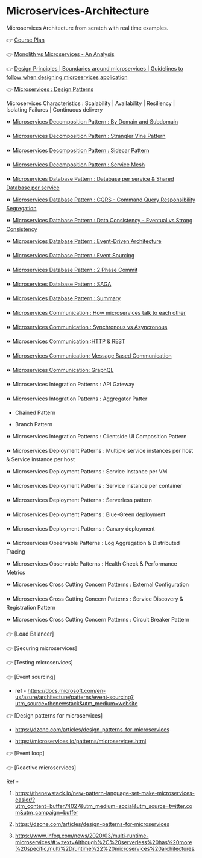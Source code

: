 # Microservices-Architecture
Microservices Architecture from scratch with real time examples.

👉 [Course Plan](https://youtube.com/greenlearner)

👉 [Monolith vs Microservices - An Analysis](https://youtu.be/wRWxf8cU6pU)

👉 [Design Principles | Boundaries around microservices | Guidelines to follow when designing microservices application](https://youtu.be/PXkdFs2GSwE)

👉 [Microservices : Design Patterns](https://youtu.be/SkE0-i6rkFA)

 Microservices Characteristics :  Scalability | Availability | Resiliency | Isolating Failures | Continuous delivery
 
 ⏩ [Microservices Decomposition Pattern : By Domain and Subdomain](https://youtu.be/_U36FMfU1-M)
 
 ⏩ [Microservices Decomposition Pattern : Strangler Vine Pattern](https://youtu.be/9qfhb9rQ9Q8)
 
 ⏩ [Microservices Decomposition Pattern : Sidecar Pattern](https://youtu.be/NQzZq9uRmtg)
 
 ⏩ [Microservices Decomposition Pattern : Service Mesh](https://youtu.be/u0-nWUL1I8g)
 
 ⏩ [Microservices Database Pattern : Database per service & Shared Database per service](https://youtu.be/azaksuZ3I8w)
 
 ⏩ [Microservices Database Pattern : CQRS - Command Query Responsibility Segregation](https://youtu.be/hrmeeCEqzo8)
 
 ⏩ [Microservices Database Pattern : Data Consistency - Eventual vs Strong Consistency](https://youtu.be/SI9Ocb691ps)
 
 ⏩ [Microservices Database Pattern : Event-Driven Architecture](https://youtu.be/ig24OzLH5gg)
 
 ⏩ [Microservices Database Pattern : Event Sourcing](https://youtu.be/vMKA5SotUjQ)
 
 ⏩ [Microservices Database Pattern : 2 Phase Commit](https://youtu.be/ZU122mPpsBE)
  
 ⏩ [Microservices Database Pattern : SAGA](https://youtu.be/69kqVIvp4p8)
 
 ⏩ [Microservices Database Pattern : Summary](https://youtu.be/G1M3fGeadkY)
 
 ⏩ [Microservices Communication : How microservices talk to each other](https://youtu.be/sFuFmhYTa9I)
 
 ⏩ [Microservices Communication : Synchronous vs Asyncronous](https://youtu.be/S4U4n8qb13Q)
 
 ⏩ [Microservices Communication :HTTP & REST](https://youtu.be/Kt8vq4hPSeU)
 
 ⏩ [Microservices Communication: Message Based Communication](https://youtu.be/1GifcBWmXx0)
 
 ⏩ [Microservices Communication: GraphQL](https://youtu.be/1GifcBWmXx0)

 ⏩ Microservices Integration Patterns : API Gateway
 
 ⏩ Microservices Integration Patterns : Aggregator Patter
 
   * Chained Pattern
  
   * Branch Pattern

 ⏩ Microservices Integration Patterns : Clientside UI Composition Pattern
 
 ⏩ Microservices Deployment Patterns : Multiple service instances per host & Service instance per host
 
 ⏩ Microservices Deployment Patterns : Service Instance per VM
 
 ⏩ Microservices Deployment Patterns : Service instance per container
 
 ⏩ Microservices Deployment Patterns : Serverless pattern
 
 ⏩ Microservices Deployment Patterns : Blue-Green deployment
 
 ⏩ Microservices Deployment Patterns : Canary deployment
 
 ⏩ Microservices Observable Patterns : Log Aggregation & Distributed Tracing
 
 ⏩ Microservices Observable Patterns : Health Check & Performance Metrics
 
 ⏩ Microservices Cross Cutting Concern Patterns : External Configuration
 
 ⏩ Microservices Cross Cutting Concern Patterns : Service Discovery & Registration Pattern
 
 ⏩ Microservices Cross Cutting Concern Patterns : Circuit Breaker Pattern

👉 [Load Balancer]

👉 [Securing microservices]

👉 [Testing microservices]

👉 [Event sourcing]

* ref - https://docs.microsoft.com/en-us/azure/architecture/patterns/event-sourcing?utm_source=thenewstack&utm_medium=website

👉 [Design patterns for microservices]

* https://dzone.com/articles/design-patterns-for-microservices

* https://microservices.io/patterns/microservices.html

👉 [Event loop]

👉 [Reactive microservices]



Ref -
1. https://thenewstack.io/new-pattern-language-set-make-microservices-easier/?utm_content=buffer74027&utm_medium=social&utm_source=twitter.com&utm_campaign=buffer

2. https://dzone.com/articles/design-patterns-for-microservices

3. https://www.infoq.com/news/2020/03/multi-runtime-microservices/#:~:text=Although%2C%20serverless%20has%20more%20specific,multi%2Druntime%22%20microservices%20architectures.
